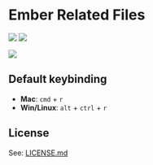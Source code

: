# Ember Related Files

[![](https://travis-ci.org/josa42/vscode-ember-related-files.svg?branch=master)](https://travis-ci.org/josa42/vscode-ember-related-files)
[![](https://ci.appveyor.com/api/projects/status/github/josa42/vscode-ember-related-files?svg=true&branch=master)](https://ci.appveyor.com/project/josa42/vscode-ember-related-files)

![](https://rawgithub.com/josa42/vscode-ember-related-files/master/docs/assets/screenrecording.gif)

## Default keybinding

- **Mac**: <kbd>`cmd`</kbd> + <kbd>`r`</kbd>
- **Win/Linux**: <kbd>`alt`</kbd> + <kbd>`ctrl`</kbd> + <kbd>`r`</kbd>

## License

See: [LICENSE.md](https://github.com/josa42/vscode-markdown-table-formatter/blob/master/LICENSE.md)
